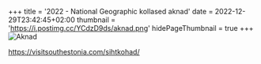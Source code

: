 +++
title = '2022 - National Geographic kollased aknad'
date = 2022-12-29T23:42:45+02:00
thumbnail = 'https://i.postimg.cc/YCdzD9ds/aknad.png'
hidePageThumbnail = true
+++
![Aknad](https://i.postimg.cc/YCdzD9ds/aknad.png)

https://visitsouthestonia.com/sihtkohad/